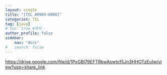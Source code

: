```yaml
---
layout: single
title: "[TIL #0905~0908]"
categories: TIL
tag: [java]
# toc: true #목차
author_profile: false
sidebar:
    nav: "docs"
#   search: false
--- 
```

https://drive.google.com/file/d/1PxGBl79EFTRkwAswtcf5Jn3HHOTzEuIw/view?usp=share_link